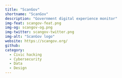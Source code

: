 ```yaml
---
title: "ScanGov"
shortname: "ScanGov"
description: "Government digital experience monitor"
img-feat: scangov-feat.png
img-og: scangov-og.png
img-twitter: scangov-twitter.png
img-alt: "ScanGov logo"
website: https://scangov.org/
github: 
category:
  - Civic hacking
  - Cybersecurity
  - Data
  - Design
---
```


